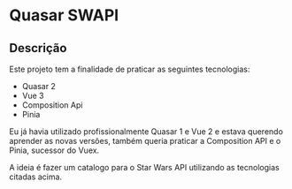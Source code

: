# Quasar SWAPI

## Descrição

Este projeto tem a finalidade de praticar as seguintes tecnologias:

- Quasar 2
- Vue 3
- Composition Api
- Pinia

Eu já havia utilizado profissionalmente Quasar 1 e Vue 2 e estava querendo aprender as novas versões, também queria praticar a Composition API e o Pinia, sucessor do Vuex.

A ideia é fazer um catalogo para o Star Wars API utilizando as tecnologias citadas acima.
